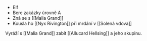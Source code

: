- Elf
- Bere zakázky úrovně A
- Zná se s [[Malia Grand]]
- Kousla ho [[Nyx Rivington]] při mrdání v [[Solená vdova]]

Vyráží s [[Malia Grand]] zabít [[Allucard Hellsing]] a jeho skupinu.